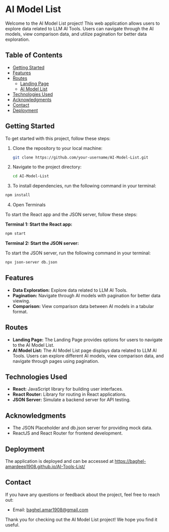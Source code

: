 # AI Model List

Welcome to the AI Model List project! This web application allows users to explore data related to LLM AI Tools. Users can navigate through the AI models, view comparison data, and utilize pagination for better data exploration.

## Table of Contents

- [Getting Started](#getting-started)
- [Features](#features)
- [Routes](#routes)
  - [Landing Page](#landing-page)
  - [AI Model List](#ai-model-list)
- [Technologies Used](#technologies-used)
- [Acknowledgments](#acknowledgments)
- [Contact](#contact)
- [Deployment](#deployment)

## Getting Started

To get started with this project, follow these steps:

1. Clone the repository to your local machine:
   ```sh
   git clone https://github.com/your-username/AI-Model-List.git
   ```
2. Navigate to the project directory:
   ```sh
   cd AI-Model-List
   ```
3. To install dependencies, run the following command in your terminal:

```sh
npm install
```

4. Open Terminals

To start the React app and the JSON server, follow these steps:

**Terminal 1: Start the React app:**

```sh
npm start

```

**Terminal 2: Start the JSON server:**

To start the JSON server, run the following command in your terminal:

```sh
npx json-server db.json

```

## Features

- **Data Exploration:** Explore data related to LLM AI Tools.
- **Pagination:** Navigate through AI models with pagination for better data viewing.
- **Comparison:** View comparison data between AI models in a tabular format.

## Routes

- **Landing Page:** The Landing Page provides options for users to navigate to the AI Model List.
- **AI Model List:** The AI Model List page displays data related to LLM AI Tools. Users can explore different AI models, view comparison data, and navigate through pages using pagination.

## Technologies Used

- **React:** JavaScript library for building user interfaces.
- **React Router:** Library for routing in React applications.
- **JSON Server:** Simulate a backend server for API testing.

## Acknowledgments

- The JSON Placeholder and db.json server for providing mock data.
- ReactJS and React Router for frontend development.

## Deployment

The application is deployed and can be accessed at https://baghel-amardeep1908.github.io/AI-Tools-List/

## Contact

If you have any questions or feedback about the project, feel free to reach out:

- Email: baghel.amar1908@gmail.com

Thank you for checking out the AI Model List project! We hope you find it useful.
